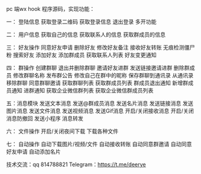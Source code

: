 pc 端wx hook 程序源码，实现功能：

一： 登陆信息 获取登录二维码 获取登录信息 退出登录 多开功能

二： 用户信息 获取自己的信息 获取联系人的信息 获取群成员的信息

三： 好友操作 同意好友申请 删除好友 修改好友备注 接收好友转账 无痕检测僵尸粉 搜索好友 添加好友 添加群成员 获取联系人列表 好友变更通知

四： 群操作 创建群聊 退出并删除群聊 邀请好友进群 发送链接邀请进群 删除群成员 修改群聊名称 发布群公告 修改自己在群中的昵称 保存群聊到通讯录 从通讯录移除群聊 同意群聊邀请 获取群聊列表 获取群成员列表 群成员退出通知 新增群成员通知 进群通知 获取企业微信群列表 获取企业微信群成员列表

五：消息模块 发送文本消息 发送@群成员消息 发送名片消息 发送链接消息 发送图片消息 发送文件消息 发送视频消息 发送Gif消息 开启/关闭接收消息 开启/关闭消息防撤回 发送小程序 消息转发

六： 文件操作 开启/关闭夜间下载 下载各种文件

七： 自动操作 自动下载图片/视频/文件 自动接收转账 自动同意群邀请 自动同意好友申请 自动添加名片


技术交流：qq 814788821 Telegram：https://t.me/deerye
